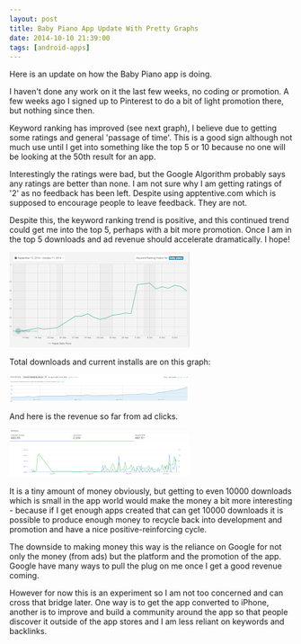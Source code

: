 ```yaml
---
layout: post
title: Baby Piano App Update With Pretty Graphs
date: 2014-10-10 21:39:00
tags: [android-apps]
---
```


Here is an update on how the Baby Piano app is doing.

I haven't done any work on it the last few weeks, no coding or promotion. A few weeks ago I signed up to Pinterest to do a bit of light promotion there, but nothing since then.

Keyword ranking has improved (see next graph), I believe due to getting some ratings and general 'passage of time'. This is a good sign although not much use until I get into something like the top 5 or 10 because no one will be looking at the 50th result for an app.

Interestingly the ratings were bad, but the Google Algorithm probably says any ratings are better than none. I am not sure why I am getting ratings of '2' as no feedback has been left. Despite using apptentive.com which is supposed to encourage people to leave feedback. They are not.

Despite this, the  keyword ranking trend is positive, and this continued trend could get me into the top 5, perhaps with a bit more promotion. Once I am in the top 5 downloads and ad revenue should accelerate dramatically. I hope!

[![Foo](/images/posts/2014-10-10/sensortower_tn.png)](/images/posts/2014-10-10/sensortower_full.png)

Total downloads and current installs are on this graph:

[![Foo](/images/posts/2014-10-10/currentinstalls_tn.png)](/images/posts/2014-10-10/currentinstalls_full.png)

And here is the revenue so far from ad clicks.

[![Foo](/images/posts/2014-10-10/rev_tn.png)](/images/posts/2014-10-10/rev_full.png)

It is a tiny amount of money obviously, but getting to even 10000 downloads which is small in the app world would make the money a bit more interesting - because if I get enough apps created that can get 10000 downloads it is possible to produce enough money to recycle back into development and promotion and have a nice positive-reinforcing cycle.

The downside to making money this way is the reliance on Google for not only the money (from ads) but the platform and the promotion of the app. Google have many ways to pull the plug on me once I get a good revenue coming.

However for now this is an experiment so I am not too concerned and can cross that bridge later. One way is to get the app converted to iPhone, another is to improve and build a community around the app so that people discover it outside of the app stores and I am less reliant on keywords and backlinks.
